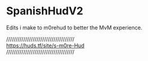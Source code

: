 # SpanishHudV2


Edits i make to m0rehud to better the MvM experience.

////////////////////////////////////   
https://huds.tf/site/s-m0re-Hud   
////////////////////////////////////
